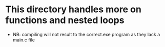 # This directory handles more on functions and nested loops
* NB: compiling will not result to the correct.exe program as they lack a main.c file

